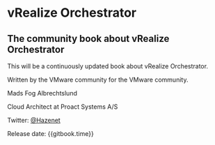 
# vRealize Orchestrator

## The community book about vRealize Orchestrator

This will be a continuously updated book about vRealize Orchestrator.

Written by the VMware community for the VMware community.

Mads Fog Albrechtslund

Cloud Architect at Proact Systems A\/S

Twitter: [@Hazenet](https://twitter.com/Hazenet)

Release date: {{gitbook.time}}

